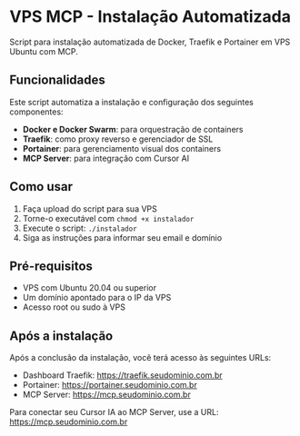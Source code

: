 # VPS MCP - Instalação Automatizada

Script para instalação automatizada de Docker, Traefik e Portainer em VPS Ubuntu com MCP.

## Funcionalidades

Este script automatiza a instalação e configuração dos seguintes componentes:

- **Docker e Docker Swarm**: para orquestração de containers
- **Traefik**: como proxy reverso e gerenciador de SSL
- **Portainer**: para gerenciamento visual dos containers
- **MCP Server**: para integração com Cursor AI

## Como usar

1. Faça upload do script para sua VPS
2. Torne-o executável com `chmod +x instalador`
3. Execute o script: `./instalador`
4. Siga as instruções para informar seu email e domínio

## Pré-requisitos

- VPS com Ubuntu 20.04 ou superior
- Um domínio apontado para o IP da VPS
- Acesso root ou sudo à VPS

## Após a instalação

Após a conclusão da instalação, você terá acesso às seguintes URLs:

- Dashboard Traefik: https://traefik.seudominio.com.br
- Portainer: https://portainer.seudominio.com.br
- MCP Server: https://mcp.seudominio.com.br

Para conectar seu Cursor IA ao MCP Server, use a URL: https://mcp.seudominio.com.br